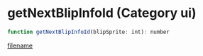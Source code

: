 # getNextBlipInfoId (Category ui)

```js
function getNextBlipInfoId(blipSprite: int): number
```

[filename](getNextBlipInfoId_m.md ':include')
